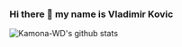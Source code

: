 ### Hi there 👋 my name is Vladimir Kovic

![Kamona-WD's github stats](https://github-readme-stats.vercel.app/api?username=vkovic&show_icons=true&theme=default&include_all_commits=true)
